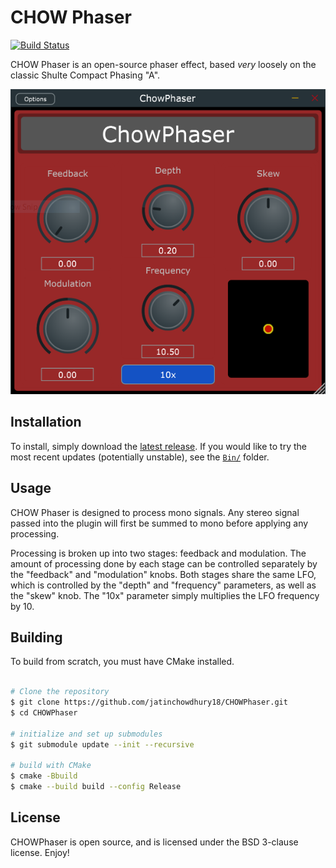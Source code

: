 # CHOW Phaser

[![Build Status](https://travis-ci.com/jatinchowdhury18/ChowPhaser.svg?token=Ub9niJrqG1Br1qaaxp7E&branch=master)](https://travis-ci.com/jatinchowdhury18/ChowPhaser)

CHOW Phaser is an open-source phaser effect,
based *very* loosely on the classic Shulte Compact
Phasing "A".

![](./Screenshot.PNG)

## Installation

To install, simply download the
[latest release](https://github.com/jatinchowdhury18/ChowPhaser/releases).
If you would like to try the most recent updates
(potentially unstable), see the
[`Bin/`](./Bin) folder.

## Usage

CHOW Phaser is designed to process mono signals. Any
stereo signal passed into the plugin will first
be summed to mono before applying any processing.

Processing is broken up into two stages: feedback and
modulation. The amount of processing done by each
stage can be controlled separately by the "feedback"
and "modulation" knobs. Both stages share the same 
LFO, which is controlled by the "depth" and 
"frequency" parameters, as well as the "skew" knob.
The "10x" parameter simply multiplies the LFO 
frequency by 10.

## Building

To build from scratch, you must have CMake installed.

```bash

# Clone the repository
$ git clone https://github.com/jatinchowdhury18/CHOWPhaser.git
$ cd CHOWPhaser

# initialize and set up submodules
$ git submodule update --init --recursive

# build with CMake
$ cmake -Bbuild
$ cmake --build build --config Release
```

## License

CHOWPhaser is open source, and is licensed under the BSD 3-clause license.
Enjoy!
